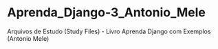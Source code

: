 # Aprenda_Django-3_Antonio_Mele
Arquivos de Estudo (Study Files) - Livro Aprenda Django com Exemplos (Antonio Mele)
